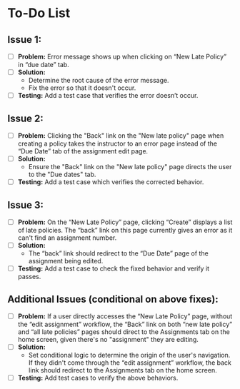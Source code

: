 # To-Do List

## Issue 1:
- [ ] **Problem:** Error message shows up when clicking on “New Late Policy” in “due date” tab.
- [ ] **Solution:** 
    - Determine the root cause of the error message.
    - Fix the error so that it doesn't occur.
- [ ] **Testing:** Add a test case that verifies the error doesn’t occur.

## Issue 2:
- [ ] **Problem:** Clicking the "Back" link on the "New late policy" page when creating a policy takes the instructor to an error page instead of the “Due Date” tab of the assignment edit page.
- [ ] **Solution:** 
    - Ensure the "Back" link on the "New late policy" page directs the user to the "Due dates" tab.
- [ ] **Testing:** Add a test case which verifies the corrected behavior.

## Issue 3:
- [ ] **Problem:** On the “New Late Policy” page, clicking “Create” displays a list of late policies. The “back” link on this page currently gives an error as it can't find an assignment number.
- [ ] **Solution:** 
    - The “back” link should redirect to the “Due Date” page of the assignment being edited.
- [ ] **Testing:** Add a test case to check the fixed behavior and verify it passes.

## Additional Issues (conditional on above fixes):
- [ ] **Problem:** If a user directly accesses the “New Late Policy” page, without the “edit assignment” workflow, the “Back” link on both “new late policy” and “all late policies” pages should direct to the Assignments tab on the home screen, given there's no "assignment" they are editing.
- [ ] **Solution:** 
    - Set conditional logic to determine the origin of the user's navigation. If they didn't come through the “edit assignment” workflow, the back link should redirect to the Assignments tab on the home screen.
- [ ] **Testing:** Add test cases to verify the above behaviors.
